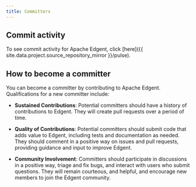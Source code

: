 ```yaml
---
title: Committers
---
```


## Commit activity

To see commit activity for Apache Edgent, click [here]({{ site.data.project.source_repository_mirror }}/pulse).

## How to become a committer

You can become a committer by contributing to Apache Edgent. Qualifications for a new committer include:

* **Sustained Contributions**: Potential committers should have a history of contributions to Edgent. They will create pull requests over a period of time.

* **Quality of Contributions**: Potential committers should submit code that adds value to Edgent, including tests and documentation as needed. They should comment in a positive way on issues and pull requests, providing guidance and input to improve Edgent.

* **Community Involvement**: Committers should participate in discussions in a positive way, triage and fix bugs, and interact with users who submit questions. They will remain courteous, and helpful, and encourage new members to join the Edgent community.
